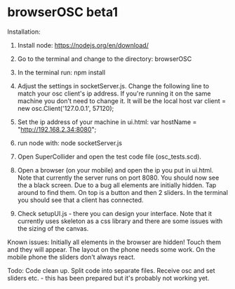 browserOSC beta1
================
Installation:

1. Install node:
https://nodejs.org/en/download/

2. Go to the terminal and change to the directory: browserOSC

3. In the terminal run: npm install

4. Adjust the settings in socketServer.js. Change the following line to match your osc client's ip address. If you're running it on the same machine you don't need to change it. It will be the local host
var client = new osc.Client('127.0.0.1', 57120);

5. Set the ip address of your machine in ui.html:
var hostName = "http://192.168.2.34:8080";

5. run node with:
node socketServer.js

6. Open SuperCollider and open the test code file (osc_tests.scd).

7. Open a browser (on your mobile) and open the ip you put in ui.html. Note that currently the server runs on port 8080. You should now see the a black screen. Due to a bug all elements are initially hidden. Tap around to find them. On top is a button and then 2 sliders.
In the terminal you should see that a client has connected.

8. Check setupUI.js - there you can design your interface. Note that it currently uses skeleton as a css library and there are some issues with the sizing of the canvas.

Known issues:
Initially all elements in the browser are hidden! Touch them and they will appear.
The layout on the phone needs some work.
On the mobile phone the sliders don't always react.

Todo:
Code clean up. Split code into separate files.
Receive osc and set sliders etc. - this has been prepared but it's probably not working yet.
